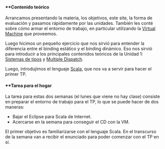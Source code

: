 #### **[]()Contenido teórico

Arrancamos presentando la materia, los objetivos, este site, la forma de evaluación y pasamos rápidamente por las unidades.
También les conté sobre cómo armar el entorno de trabajo, en particular utilizando la [Virtual Machine](te-virtualmachine) que proveemos.


Luego hicimos un pequeño ejercicio que nos sirvió para entender la diferencia entre el binding estático y el binding dinámico.
Eso nos sirvió para introducir a los principales contenidos teóricos de la Unidad 1: [Sistemas de tipos](conceptos-tipos-binding-sistemas-de-tipos) y [Multiple Dispatch](conceptos-multiple-dispatch).


Luego, introdujimos el lenguaje [Scala](te-scala), que nos va a servir para hacer el primer TP.
#### **[]()Tarea para el hogar

La tarea para estas dos semanas (el lunes que viene no hay clase) consiste en preparar el entorno de trabajo para el TP, lo que se puede hacer de dos maneras:

* Bajar el Eclipse para Scala de Internet.
* Acercarse en la semana para conseguir el CD con la VM.



El primer objetivo es familiarizarse con el lenguaje Scala.
En el transcurso de la semana van a recibir el enunciado para poder comenzar con el TP en sí.
